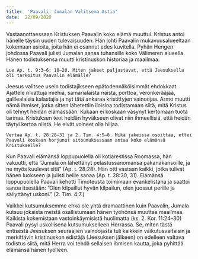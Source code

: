 ```yaml
---
title:  'Paavali: Jumalan Valitsema Astia'
date:  22/09/2020
---
```


Vastaanottaessaan Kristuksen Paavalin koko elämä muuttui. Kristus antoi hänelle täysin uuden tulevaisuuden. Hän johti Paavalin mukavuusalueeltaan kokemaan asioita, joita hän ei osannut edes kuvitella. Pyhän Hengen johdossa Paavali julisti Jumalan sanaa tuhansille koko Välimeren alueella. Hänen todistuksensa muutti kristinuskon historiaa ja maailmaa.

`Lue Ap. t. 9:3–6; 10–20. Miten jakeet paljastavat, että Jeesuksella oli tarkoitus Paavalin elämälle?`

Jeesus valitsee usein todistajikseen epätodennäköisimmät ehdokkaat. Ajattele riivattuja miehiä, samarialaista naista, porttoa, veronkerääjää, galilealaisia kalastajia ja nyt tätä ankaraa kristittyjen vainoojaa. Armo muutti nämä ihmiset, jotka sitten lähetettiin iloisina todistamaan siitä, mitä Kristus oli tehnyt heidän elämässään. Kukaan ei koskaan väsynyt kertomaan tuota tarinaa. Kristuksen teot heidän hyväkseen olivat niin ihmeellisiä, että heidän täytyi kertoa niistä. He eivät voineet olla hiljaa.

`Vertaa Ap. t. 28:28–31 ja 2. Tim. 4:5–8. Mikä jakeissa osoittaa, ettei Paavali koskaan horjunut sitoumuksessaan antaa koko elämänsä Kristukselle?`

Kun Paavali elämänsä loppupuolella oli kotiarestissa Roomassa, hän vakuutti, että ”Jumala on lähettänyt pelastussanomansa pakanakansoille, ja ne myös kuulevat sitä” (Ap. t. 28:28). Hän otti vastaan kaikki, jotka tulivat hänen luokseen ja julisti heille sanaa (Ap. t. 28:30, 31). Elämänsä loppupuolella Paavali kehotti Timoteusta toimimaan evankelistana ja saattoi sanoa itsestään: ”Olen kilpaillut hyvän kilpailun, olen juossut perille ja säilyttänyt uskoni.” (2. Tim. 4:7.)

Vaikkei kutsumuksemme ehkä ole yhtä dramaattinen kuin Paavalin, Jumala kutsuu jokaista meistä osallistumaan hänen työhönsä muuttaa maailmaa. Kaikista kokemistaan vastoinkäymisistä huolimatta (ks. 2. Kor. 11:24–30) Paavali pysyi uskollisena kutsumukselleen Herrassa. Se, miten tästä entisestä Jeesuksen seuraajien vainoojasta tuli kaikkein vaikutusvaltaisin ja merkittävin kristinuskon edistäjä (Jeesuksen jälkeen) on edelleen valtava todistus siitä, mitä Herra voi tehdä sellaisen ihmisen kautta, joka pyhittää elämänsä hänen työlleen.